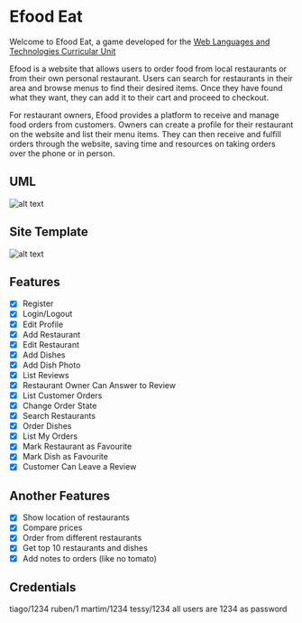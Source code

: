 # Efood Eat

Welcome to Efood Eat, a game developed for the [Web Languages and Technologies Curricular Unit](https://sigarra.up.pt/feup/en/UCURR_GERAL.FICHA_UC_VIEW?pv_ocorrencia_id=501681)

Efood is a website that allows users to order food from local restaurants or from their own personal restaurant. Users can search for restaurants in their area and browse menus to find their desired items. Once they have found what they want, they can add it to their cart and proceed to checkout.

For restaurant owners, Efood provides a platform to receive and manage food orders from customers. Owners can create a profile for their restaurant on the website and list their menu items. They can then receive and fulfill orders through the website, saving time and resources on taking orders over the phone or in person.

## UML

![alt text](https://github.com/FEUP-LTW-2022/ltw-t07-g02/blob/main/imagens/UML.png?raw=true)

## Site Template

![alt text](https://github.com/FEUP-LTW-2022/ltw-t07-g02/blob/main/imagens/esboçoLTW.png?raw=true)

## Features

- [x] Register
- [x] Login/Logout
- [x] Edit Profile
- [x] Add Restaurant
- [x] Edit Restaurant
- [x] Add Dishes
- [x] Add Dish Photo
- [x] List Reviews
- [x] Restaurant Owner Can Answer to Review
- [x] List Customer Orders
- [x] Change Order State
- [x] Search Restaurants
- [x] Order Dishes
- [x] List My Orders
- [x] Mark Restaurant as Favourite
- [x] Mark Dish as Favourite
- [x] Customer Can Leave a Review

## Another Features

- [x] Show location of restaurants
- [x] Compare prices
- [x] Order from different restaurants
- [x] Get top 10 restaurants and dishes
- [x] Add notes to orders (like no tomato)

## Credentials

tiago/1234
ruben/1
martim/1234
tessy/1234
all users are 1234 as password
